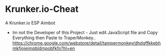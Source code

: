 # Krunker.io-Cheat 
A Krunker.io ESP Aimbot

- Im not the Developer of this Project -
Just edit JavaScript file and Copy Everything then Paste to TraperMonkey..
https://chrome.google.com/webstore/detail/tampermonkey/dhdgffkkebhmkfjojejmpbldmpobfkfo?hl=en
